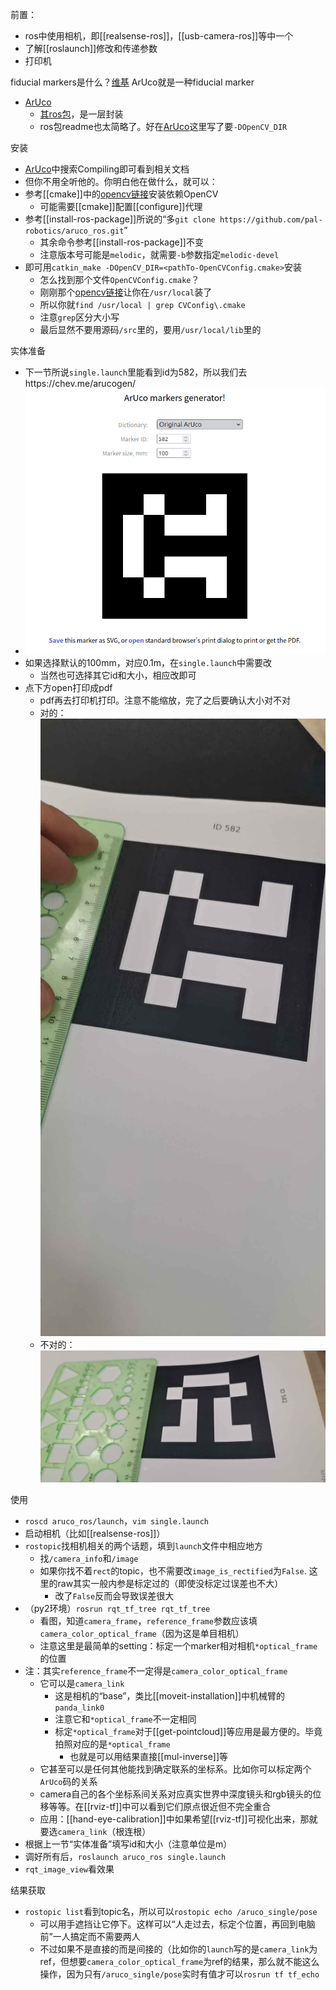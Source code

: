前置：
- ros中使用相机，即[[realsense-ros]]，[[usb-camera-ros]]等中一个
- 了解[[roslaunch]]修改和传递参数
- 打印机

fiducial markers是什么？[维基](https://en.wikipedia.org/wiki/Fiducial_marker)
ArUco就是一种fiducial marker
- [ArUco](https://docs.google.com/document/d/1QU9KoBtjSM2kF6ITOjQ76xqL7H0TEtXriJX5kwi9Kgc/edit)
  - [其ros包](https://github.com/pal-robotics/aruco_ros/tree/melodic-devel)，是一层封装
  - ros包readme也太简略了。好在[ArUco](https://docs.google.com/document/d/1QU9KoBtjSM2kF6ITOjQ76xqL7H0TEtXriJX5kwi9Kgc/edit)这里写了要`-DOpenCV_DIR`

安装
- [ArUco](https://docs.google.com/document/d/1QU9KoBtjSM2kF6ITOjQ76xqL7H0TEtXriJX5kwi9Kgc/edit)中搜索Compiling即可看到相关文档
- 但你不用全听他的。你明白他在做什么，就可以：
- 参考[[cmake]]中的[opencv链接](https://docs.opencv.org/4.2.0/d7/d9f/tutorial_linux_install.html)安装依赖OpenCV
  - 可能需要[[cmake]]配置[[configure]]代理
- 参考[[install-ros-package]]所说的“多`git clone https://github.com/pal-robotics/aruco_ros.git`”
  - 其余命令参考[[install-ros-package]]不变
  - 注意版本号可能是`melodic`，就需要`-b`参数指定`melodic-devel`
- 即可用`catkin_make -DOpenCV_DIR=<pathTo-OpenCVConfig.cmake>`安装
  - 怎么找到那个文件`OpenCVConfig.cmake`？
  - 刚刚那个[opencv链接](https://docs.opencv.org/4.2.0/d7/d9f/tutorial_linux_install.html)让你在`/usr/local`装了
  - 所以你就`find /usr/local | grep CVConfig\.cmake`
  - 注意`grep`区分大小写
  - 最后显然不要用源码`/src`里的，要用`/usr/local/lib`里的

实体准备
- 下一节所说`single.launch`里能看到id为582，所以我们去https://chev.me/arucogen/
- ![](aruco-582.png)
- 如果选择默认的100mm，对应0.1m，在`single.launch`中需要改
  - 当然也可选择其它id和大小，相应改即可
- 点下方open打印成pdf
  - pdf再去打印机打印。注意不能缩放，完了之后要确认大小对不对
  - 对的：![](aruco-original-size.jpg)
  - 不对的：![](aruco-zoomed.jpg)

使用
- `roscd aruco_ros/launch`，`vim single.launch`
- 启动相机（比如[[realsense-ros]]）
- `rostopic`找相机相关的两个话题，填到`launch`文件中相应地方
  - 找`/camera_info`和`/image`
  - 如果你找不着`rect`的topic，也不需要改`image_is_rectified`为`False`. 这里的raw其实一般内参是标定过的（即使没标定过误差也不大）
    - 改了`False`反而会导致误差很大
- （py2环境）`rosrun rqt_tf_tree rqt_tf_tree`
  - 看图，知道`camera_frame`，`reference_frame`参数应该填`camera_color_optical_frame`（因为这是单目相机）
  - 注意这里是最简单的setting：标定一个marker相对相机`*optical_frame`的位置
- 注：其实`reference_frame`不一定得是`camera_color_optical_frame`
  - 它可以是`camera_link`
    - 这是相机的“base”，类比[[moveit-installation]]中机械臂的`panda_link0`
    - 注意它和`*optical_frame`不一定相同
    - 标定`*optical_frame`对于[[get-pointcloud]]等应用是最方便的。毕竟拍照对应的是`*optical_frame`
      - 也就是可以用结果直接[[mul-inverse]]等
  - 它甚至可以是任何其他能找到确定联系的坐标系。比如你可以标定两个`ArUco`码的关系
  - camera自己的各个坐标系间关系对应真实世界中深度镜头和rgb镜头的位移等等。在[[rviz-tf]]中可以看到它们原点很近但不完全重合
  - 应用：[[hand-eye-calibration]]中如果希望[[rviz-tf]]可视化出来，那就要选`camera_link`（根连根）
- 根据上一节“实体准备”填写id和大小（注意单位是m）
- 调好所有后，`roslaunch aruco_ros single.launch`
- `rqt_image_view`看效果

结果获取
- `rostopic list`看到topic名，所以可以`rostopic echo /aruco_single/pose`
  - 可以用手遮挡让它停下。这样可以“人走过去，标定个位置，再回到电脑前”一人搞定而不需要两人
  - 不过如果不是直接的而是间接的（比如你的`launch`写的是`camera_link`为ref，但想要`camera_color_optical_frame`为ref的结果，那么就不能这么操作，因为只有`/aruco_single/pose`实时有值才可以`rosrun tf tf_echo`